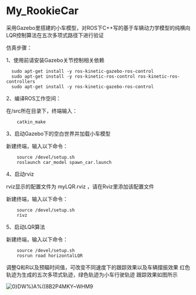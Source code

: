 # My_RookieCar
采用Gazebo里搭建的小车模型，对ROS下C++写的基于车辆动力学模型的纯横向LQR控制算法在五次多项式路径下进行验证

仿真步骤：

1、使用前请安装Gazebo关节控制相关依赖

      sudo apt-get install -y ros-kinetic-gazebo-ros-control
      sudo apt-get install -y ros-kinetic-ros-control ros-kinetic-ros-controllers
      sudo apt-get install -y ros-kinetic-gazebo-ros-control

2、编译ROS工作空间：

在/src所在目录下，终端输入：
   
        catkin_make

3、启动Gazebo下的空白世界并加载小车模型

新建终端，输入以下命令： 

        source /devel/setup.sh                 
        roslaunch car_model spawn_car.launch
        
4、启动rviz

rviz显示的配置文件为 myLQR.rviz ，请在Rviz里添加该配置文件

新建终端，输入以下命令：

        source /devel/setup.sh
        rivz      
        
5、启动LQR算法

新建终端，输入以下命令：

        source /devel/setup.sh
        rosrun road horizontalLQR
        
调整Q和R以及预瞄时间值，可改变不同速度下的跟踪效果以及车辆摆振效果
红色轨迹为生成的五次多项式轨迹，绿色轨迹为小车行驶轨迹
跟踪效果如图所示

![0}DW%)A%((8B2P4MKY~WHM9](https://user-images.githubusercontent.com/75204388/140480619-02f021b3-5c20-4e29-8003-5fae0d44fe73.png)


